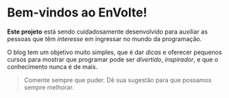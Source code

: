 # Bem-vindos ao EnVolte!

**Este projeto** está sendo cuidadosamente desenvolvido para auxiliar as pessoas que têm *interesse* em ingressar no mundo da programação.

O blog tem um objetivo muito simples, que é dar *dicas* e oferecer pequenos cursos para mostrar que programar pode ser *divertido*, *inspirador*, e que o conhecimento nunca é de mais.

> Comente sempre que puder.
> Dê sua sugestão para que possamos sempre melhorar.
